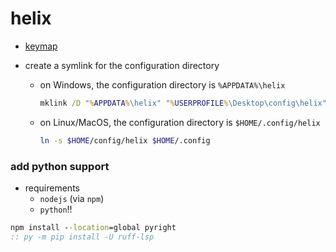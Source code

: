 # helix

- [keymap](https://docs.helix-editor.com/keymap.html)

- create a symlink for the configuration directory

  - on Windows, the configuration directory is `%APPDATA%\helix`
    ```bat
    mklink /D "%APPDATA%\helix" "%USERPROFILE%\Desktop\config\helix"
    ```

  - on Linux/MacOS, the configuration directory is `$HOME/.config/helix`
    ```sh
    ln -s $HOME/config/helix $HOME/.config
    ```

### add python support

- requirements
  - `nodejs` (via `npm`)
  - `python`!!

```bat
npm install --location=global pyright
:: py -m pip install -U ruff-lsp
```

